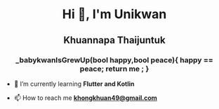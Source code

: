 <h1 align="center">Hi 👋, I'm Unikwan </h1>
<h2 align="center">Khuannapa Thaijuntuk </h2>
<h3 align="center">_babykwanIsGrewUp(bool happy,bool peace){
    happy == peace;
    return me ;
  }</h3>

- 🌱 I’m currently learning **Flutter and Kotlin**

- 📫 How to reach me **khongkhuan49@gmail.com**


